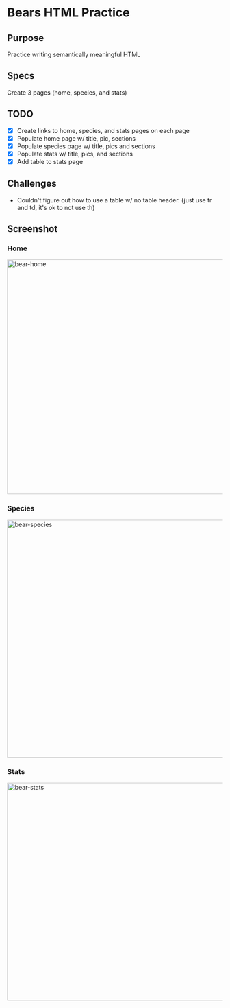 # Bears HTML Practice

## Purpose
Practice writing semantically meaningful HTML

## Specs
Create 3 pages (home, species, and stats)

## TODO
- [x] Create links to home, species, and stats pages on each page
- [x] Populate home page w/ title, pic, sections
- [x] Populate species page w/ title, pics and sections
- [x] Populate stats w/ title, pics, and sections
- [x] Add table to stats page

## Challenges
- Couldn't figure out how to use a table w/ no table header. (just use tr and td, it's ok to not use th)

## Screenshot
### Home
<img width="547" alt="bear-home" src="https://user-images.githubusercontent.com/30088565/31566358-d9ad0956-b02f-11e7-89bc-42a5ce379e8a.png">

### Species
<img width="554" alt="bear-species" src="https://user-images.githubusercontent.com/30088565/31566361-dae64c06-b02f-11e7-964b-20d124099542.png">

### Stats
<img width="508" alt="bear-stats" src="https://user-images.githubusercontent.com/30088565/31566364-dcf9b17c-b02f-11e7-818e-f397ce86e106.png">
